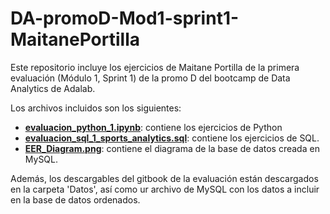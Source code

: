 # DA-promoD-Mod1-sprint1-MaitanePortilla

Este repositorio incluye los ejercicios de Maitane Portilla de la primera evaluación (Módulo 1, Sprint 1) de la promo D del bootcamp de Data Analytics de Adalab.

Los archivos incluidos son los siguientes:
- [**evaluacion_python_1.ipynb**](https://github.com/MaitaneP/adalab-da-evaluacion-modulo1-sprint1-MaitanePortilla/blob/main/evaluacion_python_1.ipynb): contiene los ejercicios de Python
- [**evaluacion_sql_1_sports_analytics.sql**](https://github.com/MaitaneP/adalab-da-evaluacion-modulo1-sprint1-MaitanePortilla/blob/main/evaluacion_sql_1_sports_analytics.sql): contiene los ejercicios de SQL.
- [**EER_Diagram.png**](https://github.com/MaitaneP/adalab-da-evaluacion-modulo1-sprint1-MaitanePortilla/blob/main/EER_Diagram.png): contiene el diagrama de la base de datos creada en MySQL.

Además, los descargables del gitbook de la evaluación están descargados en la carpeta 'Datos', así como ur archivo de MySQL con los datos a incluir en la base de datos ordenados.